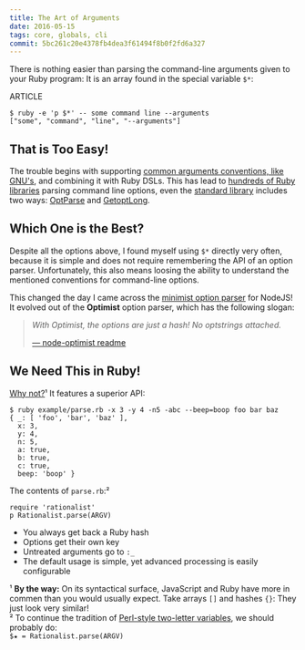 ```yaml
---
title: The Art of Arguments
date: 2016-05-15
tags: core, globals, cli
commit: 5bc261c20e4378fb4dea3f61494f8b0f2fd6a327
---
```


There is nothing easier than parsing the command-line arguments given to your Ruby program: It is an array found in the special variable `$*`:

ARTICLE

    $ ruby -e 'p $*' -- some command line --arguments
    ["some", "command", "line", "--arguments"]

## That is Too Easy!

The trouble begins with supporting [common arguments conventions, like GNU's](http://www.gnu.org/prep/standards/html_node/Command_002dLine-Interfaces.html), and combining it with Ruby DSLs. This has lead to [hundreds of Ruby libraries](https://www.ruby-toolbox.com/categories/CLI_Option_Parsers) parsing command line options, even the [standard library](http://idiosyncratic-ruby.com/20-better-standards.html) includes two ways: [OptParse](http://ruby-doc.org/stdlib/libdoc/optparse/rdoc/OptParse.html) and [GetoptLong](http://ruby-doc.org/stdlib/libdoc/getoptlong/rdoc/GetoptLong.html).

## Which One is the Best?

Despite all the options above, I found myself using `$*` directly very often, because it is simple and does not require remembering the API of an option parser. Unfortunately, this also means loosing the ability to understand the mentioned conventions for command-line options.

This changed the day I came across the [minimist option parser](https://github.com/substack/minimist) for NodeJS! It evolved out of the **Optimist** option parser, which has the following slogan:

<blockquote>
<p><em>With Optimist, the options are just a hash! No optstrings attached.</em></p>
<a href="https://github.com/substack/node-optimist#examples">&mdash; node-optimist readme</a>
</blockquote>

## We Need This in Ruby!

[Why not?](https://github.com/janlelis/rationalist)¹ It features a superior API:

    $ ruby example/parse.rb -x 3 -y 4 -n5 -abc --beep=boop foo bar baz
    { _: [ 'foo', 'bar', 'baz' ],
      x: 3,
      y: 4,
      n: 5,
      a: true,
      b: true,
      c: true,
      beep: 'boop' }

The contents of `parse.rb`:²

    require 'rationalist'
    p Rationalist.parse(ARGV)

- You always get back a Ruby hash
- Options get their own key
- Untreated arguments go to `:_`
- The default usage is simple, yet advanced processing is easily configurable

¹ **By the way:** On its syntactical surface, JavaScript and Ruby have more in commen than you would usually expect. Take arrays `[]` and hashes `{}`: They just look very similar!<br/>
² To continue the tradition of [Perl-style two-letter variables](/9-globalization.html), we should probably do:<br/>`$★ = Rationalist.parse(ARGV)`
